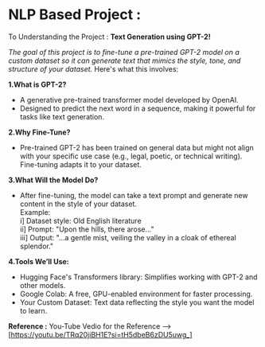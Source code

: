 # NLP Based Project :

To Understanding the Project : **Text Generation using GPT-2!** 

*The goal of this project is to fine-tune a pre-trained GPT-2 model on a custom dataset so it can generate text that mimics the style, tone, and structure of your dataset.* Here's what this involves:

**1.What is GPT-2?**
* A generative pre-trained transformer model developed by OpenAI.
* Designed to predict the next word in a sequence, making it powerful for tasks like text generation.

**2.Why Fine-Tune?**
* Pre-trained GPT-2 has been trained on general data but might not align with your specific use case (e.g., legal, poetic, or technical writing). Fine-tuning adapts it to your dataset.

**3.What Will the Model Do?**
* After fine-tuning, the model can take a text prompt and generate new content in the style of your dataset. <br>
  Example: <br>
    i]   Dataset style: Old English literature <br>
    ii]  Prompt: "Upon the hills, there arose..." <br>
    iii] Output: "...a gentle mist, veiling the valley in a cloak of ethereal splendor."

**4.Tools We’ll Use:**
* Hugging Face's Transformers library: Simplifies working with GPT-2 and other models.
* Google Colab: A free, GPU-enabled environment for faster processing.
* Your Custom Dataset: Text data reflecting the style you want the model to learn.

**Reference :**
You-Tube Vedio for the Reference --> [https://youtu.be/TRq20jiBH1E?si=tH5dbeB6zDU5uwg_] 
